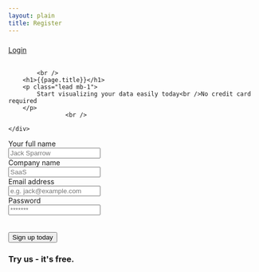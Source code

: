 ```yaml
---
layout: plain
title: Register
---
```



<div class="top-left links">
    <h3 class="text-muted"><a href="/" class="text-muted"><i class="fa fa-code text-success font-weight-bold" aria-hidden="true"></i></a></h3>
</div>

<div class="top-right links">
    <a href="/login.html">Login</a>
</div>
<div class="container">
            <br />

<div class="row mt-5 text-center">
        <div class="col-md-6 offset-md-3">

            <br />
        <h1>{{page.title}}</h1>
        <p class="lead mb-1">
            Start visualizing your data easily today<br />No credit card required
        </p>
                    <br />

    </div>
</div>   

<div class="row mt-5 text-center">
        <div class="col-md-10  offset-md-1">
	<form method="POST" action="/register" accept-charset="UTF-8" class="form-horizontal" autocomplete="off">

<div class="form-group row">
  <label for="example-text-input" class="col-4 col-form-label">Your full name</label>
  <div class="col-8">
    <input class="form-control" type="text" value="" placeholder="Jack Sparrow" />
  </div>
</div>


<div class="form-group row">
  <label for="example-text-input" class="col-4 col-form-label">Company name</label>
  <div class="col-8">
    <input class="form-control" type="text" value="" placeholder="SaaS" />
  </div>
</div>


<div class="form-group row">
  <label for="example-text-input" class="col-4 col-form-label">Email address</label>
  <div class="col-8">
    <input class="form-control" type="text" value="" placeholder="e.g. jack@example.com" />
  </div>
</div>

<div class="form-group row">
  <label for="example-text-input" class="col-4 col-form-label">Password</label>
  <div class="col-8">
    <input class="form-control" type="password" value="" placeholder="*******" />
  </div>
</div>



  <br />
  <br />
  <div class="form-group">
    <div class="offset-sm-2 col-sm-8">
					  <input class="btn btn-lg btn-primary btn-block" type="submit" value="Sign up today">
    </div>
  </div>
</form>

<div class="row mt-5">
    <div class="offset-sm-2 col-sm-8">
        <h3 class="action">Try us - <b class="embolden">it's free</b>.</h3>
    </div>        
</div>

</div>      
</div>      
</div>      
